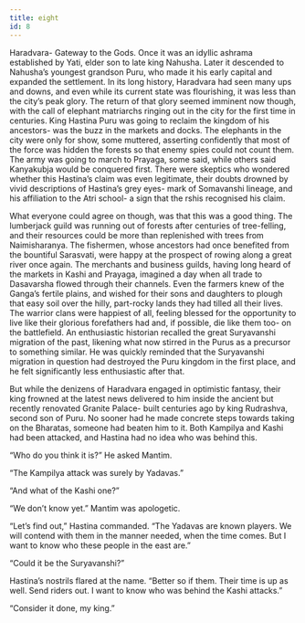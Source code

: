 ```yaml
---
title: eight
id: 8
---
```


Haradvara- Gateway to the Gods. Once it was an idyllic ashrama established by Yati, elder son to late king Nahusha. Later it descended to Nahusha’s youngest grandson Puru, who made it his early capital and expanded the settlement. In its long history, Haradvara had seen many ups and downs, and even while its current state was flourishing, it was less than the city’s peak glory. The return of that glory seemed imminent now though, with the call of elephant matriarchs ringing out in the city for the first time in centuries. King Hastina Puru was going to reclaim the kingdom of his ancestors- was the buzz in the markets and docks. The elephants in the city were only for show, some muttered, asserting confidently that most of the force was hidden the forests so that enemy spies could not count them. The army was going to march to Prayaga, some said, while others said Kanyakubja would be conquered first. There were skeptics who wondered whether this Hastina’s claim was even legitimate, their doubts drowned by vivid descriptions of Hastina’s grey eyes- mark of Somavanshi lineage, and his affiliation to the Atri school- a sign that the rshis recognised his claim. 

What everyone could agree on though, was that this was a good thing. The lumberjack guild was running out of forests after centuries of tree-felling, and their resources could be more than replenished with trees from Naimisharanya. The fishermen, whose ancestors had once benefited from the bountiful Sarasvati, were happy at the prospect of rowing along a great river once again. The merchants and business guilds, having long heard of the markets in Kashi and Prayaga, imagined a day when all trade to Dasavarsha flowed through their channels. Even the farmers knew of the Ganga’s fertile plains, and wished for their sons and daughters to plough that easy soil over the hilly, part-rocky lands they had tilled all their lives. The warrior clans were happiest of all, feeling blessed for the opportunity to live like their glorious forefathers had and, if possible, die like them too- on the battlefield. An enthusiastic historian recalled the great Suryavanshi migration of the past, likening what now stirred in the Purus as a precursor to something similar. He was quickly reminded that the Suryavanshi migration in question had destroyed the Puru kingdom in the first place, and he felt significantly less enthusiastic after that.

But while the denizens of Haradvara engaged in optimistic fantasy, their king frowned at the latest news delivered to him inside the ancient but recently renovated Granite Palace- built centuries ago by king Rudrashva, second son of Puru. No sooner had he made concrete steps towards taking on the Bharatas, someone had beaten him to it. Both Kampilya and Kashi had been attacked, and Hastina had no idea who was behind this.  

“Who do you think it is?” He asked Mantim.

“The Kampilya attack was surely by Yadavas.”

“And what of the Kashi one?”

“We don’t know yet.” Mantim was apologetic. 

“Let’s find out,” Hastina commanded. “The Yadavas are known players. We will contend with them in the manner needed, when the time comes. But I want to know who these people in the east are.”

“Could it be the Suryavanshi?”

Hastina’s nostrils flared at the name. “Better so if them. Their time is up as well. Send riders out. I want to know who was behind the Kashi attacks.”

“Consider it done, my king.”
